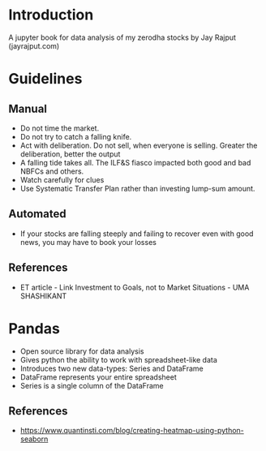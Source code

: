 # Introduction

A jupyter book for data analysis of my zerodha stocks by Jay Rajput (jayrajput.com)

# Guidelines

## Manual
- Do not time the market.
- Do not try to catch a falling knife.
- Act with deliberation. Do not sell, when everyone is selling. Greater the deliberation, better the output
- A falling tide takes all. The ILF&S fiasco impacted both good and bad NBFCs and others.
- Watch carefully for clues
- Use Systematic Transfer Plan rather than investing lump-sum amount.

## Automated

- If your stocks are falling steeply and failing to recover even with good news, you may have to book your losses

## References

- ET article - Link Investment to Goals, not to Market Situations - UMA SHASHIKANT

# Pandas
- Open source library for data analysis
- Gives python the ability to work with spreadsheet-like data
- Introduces two new data-types: Series and DataFrame
- DataFrame represents your entire spreadsheet
- Series is a single column of the DataFrame

## References

- https://www.quantinsti.com/blog/creating-heatmap-using-python-seaborn
